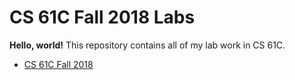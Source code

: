 # CS 61C Fall 2018 Labs

**Hello, world!** This repository contains all of my lab work in CS 61C.

- [CS 61C Fall 2018](http://inst.eecs.berkeley.edu/~cs61c/fa18/)
